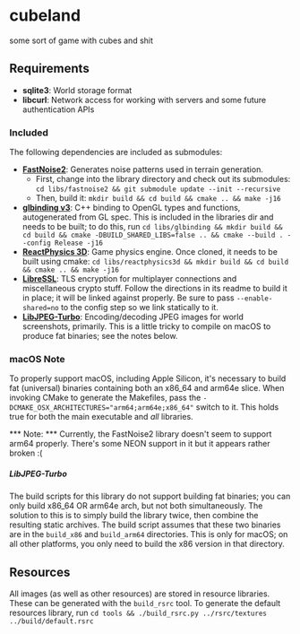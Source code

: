 # cubeland
some sort of game with cubes and shit

## Requirements
- **sqlite3**: World storage format
- **libcurl**: Network access for working with servers and some future authentication APIs

### Included
The following dependencies are included as submodules:

- **[FastNoise2](https://github.com/Auburn/FastNoise2)**: Generates noise patterns used in terrain generation.
    - First, change into the library directory and check out its submodules: `cd libs/fastnoise2 && git submodule update --init --recursive`
    - Then, build it: `mkdir build && cd build && cmake .. && make -j16`
- **[glbinding v3](https://glbinding.org)**: C++ binding to OpenGL types and functions, autogenerated from GL spec. This is included in the libraries dir and needs to be built; to do this, run `cd libs/glbinding && mkdir build && cd build && cmake -DBUILD_SHARED_LIBS=false .. && cmake --build . --config Release -j16`
- **[ReactPhysics 3D](https://www.reactphysics3d.com)**: Game physics engine. Once cloned, it needs to be built using cmake: `cd libs/reactphysics3d && mkdir build && cd build && cmake .. && make -j16`
- **[LibreSSL](https://www.libressl.org)**: TLS encryption for multiplayer connections and miscellaneous crypto stuff. Follow the directions in its readme to build it in place; it will be linked against properly. Be sure to pass `--enable-shared=no` to the config step so we link statically to it.
- **[LibJPEG-Turbo](https://libjpeg-turbo.org)**: Encoding/decoding JPEG images for world screenshots, primarily. This is a little tricky to compile on macOS to produce fat binaries; see the notes below.

### macOS Note
To properly support macOS, including Apple Silicon, it's necessary to build fat (universal) binaries containing both an x86_64 and arm64e slice. When invoking CMake to generate the Makefiles, pass the `-DCMAKE_OSX_ARCHITECTURES="arm64;arm64e;x86_64"` switch to it. This holds true for both the main executable and _all_ libraries.

*** Note: *** Currently, the FastNoise2 library doesn't seem to support arm64 properly. There's some NEON support in it but it appears rather broken :(

##### LibJPEG-Turbo
The build scripts for this library do not support building fat binaries; you can only build x86_64 OR arm64e arch, but not both simultaneously. The solution to this is to simply build the library twice, then combine the resulting static archives. The build script assumes that these two binaries are in the `build_x86` and `build_arm64` directories. This is only for macOS; on all other platforms, you only need to build the x86 version in that directory.

## Resources
All images (as well as other resources) are stored in resource libraries. These can be generated with the `build_rsrc` tool. To generate the default resources library, run `cd tools && ./build_rsrc.py ../rsrc/textures ../build/default.rsrc`

